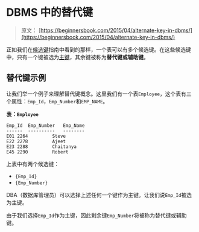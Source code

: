 # DBMS 中的替代键

> 原文： [https://beginnersbook.com/2015/04/alternate-key-in-dbms/](https://beginnersbook.com/2015/04/alternate-key-in-dbms/)

正如我们在[候选键](https://beginnersbook.com/2015/04/candidate-key-in-dbms/)指南中看到的那样，一个表可以有多个候选键。在这些候选键中，只有一个键被选为[主键](https://beginnersbook.com/2015/04/primary-key-in-dbms/)，其余键被称为**替代键或辅助键**。

## 替代键示例

让我们举一个例子来理解替代键概念。这里我们有一个表`Employee`，这个表有三个属性：`Emp_Id`，`Emp_Number`和`EMP_NAME`。

**表：`Employee`**

```
Emp_Id  Emp_Number   Emp_Name
------  ----------   --------
E01	2264	     Steve
E22	2278	     Ajeet
E23	2288	     Chaitanya
E45	2290	     Robert

```

上表中有两个候选键：

+   `{Emp_Id}`
+   `{Emp_Number}`

DBA（数据库管理员）可以选择上述任何一个键作为主键。让我们说`Emp_Id`被选为主键。

由于我们选择`Emp_Id`作为主键，因此剩余键`Emp_Number`将被称为替代键或辅助键。